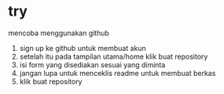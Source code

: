 # try
mencoba menggunakan github

1. sign up ke github untuk membuat akun
2. setelah itu pada tampilan utama/home klik buat repository
3. isi form yang disediakan sesuai yang diminta
4. jangan lupa untuk menceklis readme untuk membuat berkas
5. klik buat repository
